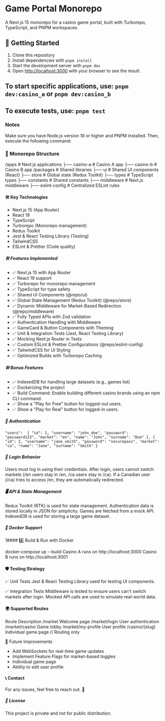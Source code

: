 # Game Portal Monorepo

A Next.js 15 monorepo for a casino game portal, built with Turborepo, TypeScript, and PNPM workspaces.

## 🚀 Getting Started

1. Clone this repository
2. Install dependencies with `pnpm install`
3. Start the development server with `pnpm dev`
4. Open [http://localhost:3000](http://localhost:3000) with your browser to see the result.

## To start specific applications, use: `pnpm dev:casino_a` or `pnpm dev:casino_b`

## To execute tests, use: `pnpm test`

### Notes

Make sure you have Node.js version 18 or higher and PNPM installed. Then, execute the following command:

### 📂 Monorepo Structure

/apps # Next.js applications
├── casino-a # Casino A app
├── casino-b # Casino B app
/packages # Shared libraries
├── ui # Shared UI components (React)
├── store # Global state (Redux Toolkit)
├── types # TypeScript types
├── constants # Shared constants
├── middleware # Next.js middleware
├── eslint-config # Centralized ESLint rules

#### 🛠 Key Technologies

- Next.js 15 (App Router)
- React 19
- TypeScript
- Turborepo (Monorepo management)
- Redux Toolkit
- Jest & React Testing Library (Testing)
- TailwindCSS
- ESLint & Prettier (Code quality)

##### 🛠 Features Implemented

- ✅ Next.js 15 with App Router
- ✅ React 19 support
- ✅ Turborepo for monorepo management
- ✅ TypeScript for type safety
- ✅ Shared UI Components (@repo/ui)
- ✅ Global State Management (Redux Toolkit) (@repo/store)
- ✅ Dynamic Middleware for Market-Based Redirection (@repo/middleware)
- ✅ Fully Typed APIs with Zod validation
- ✅ Authentication Handling with Middleware
- ✅ GameCard & Button Components with Theming
- ✅ Unit & Integration Tests (Jest, React Testing Library)
- ✅ Mocking Next.js Router in Tests
- ✅ Custom ESLint & Prettier Configurations (@repo/eslint-config)
- ✅ TailwindCSS for UI Styling
- ✅ Optimized Builds with Turborepo Caching

##### 🛠 Bonus Features

- ✅ IndexedDB for handling large datasets (e.g., games list)
- ✅ Dockerizing the project
- ✅ Build Command: Enable building different casino brands using an npm CLI command.
- ✅ Show a "Play for Free" button for logged-out users.
- ✅ Show a "Play for Real" button for logged-in users.

##### 🔑 Authentication

`"users": 
{ "id": 1, "username": "john_doe", "password": "password123", "market": "en", "name": "John", "surname": "Doe" },
{ "id": 2, "username": "jane_smith", "password": "securepass", "market": "ca", "name": "Jane", "surname": "Smith" }
`
##### 🔐 Login Behavior
Users must log in using their credentials.
After login, users cannot switch markets (/en users stay in /en, /ca users stay in /ca).
If a Canadian user (/ca) tries to access /en, they are automatically redirected.

##### 🖥️ API & State Management
Redux Toolkit (RTK) is used for state management.
Authentication data is stored locally in JSON for simplicity.
Games are fetched from a mock API.
IndexedDB is used for storing a large game dataset.

##### 🐳 Docker Support
1#### #️⃣ Build & Run with Docker

docker-compose up --build
Casino A runs on http://localhost:3000
Casino B runs on http://localhost:3001

#### 🛡️ Testing Strategy
✅ Unit Tests
Jest & React Testing Library used for testing UI components.

✅ Integration Tests
Middleware is tested to ensure users can't switch markets after login.
Mocked API calls are used to simulate real-world data.

#### 🌍 Supported Routes
Route	Description
/market	Welcome page
/market/login	User authentication
/market/casino	Game lobby
/market/my-profile	User profile
/casino/{slug}	Individual game page // Routing only

🔮 Future Improvements
* Add WebSockets for real-time game updates 
* Implement Feature Flags for market-based toggles 
* Individual game page
* Ability to edit user profile

#### 📞 Contact
For any issues, feel free to reach out. 🚀

##### 📜 License

This project is private and not for public distribution.
